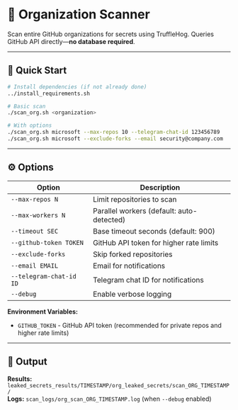 # 🏢 Organization Scanner

Scan entire GitHub organizations for secrets using TruffleHog. Queries GitHub API directly—**no database required**.

---

## 🚀 Quick Start

```bash
# Install dependencies (if not already done)
../install_requirements.sh

# Basic scan
./scan_org.sh <organization>

# With options
./scan_org.sh microsoft --max-repos 10 --telegram-chat-id 123456789
./scan_org.sh microsoft --exclude-forks --email security@company.com
```

---

## ⚙️ Options

| Option | Description |
|--------|-------------|
| `--max-repos N` | Limit repositories to scan |
| `--max-workers N` | Parallel workers (default: auto-detected) |
| `--timeout SEC` | Base timeout seconds (default: 900) |
| `--github-token TOKEN` | GitHub API token for higher rate limits |
| `--exclude-forks` | Skip forked repositories |
| `--email EMAIL` | Email for notifications |
| `--telegram-chat-id ID` | Telegram chat ID for notifications |
| `--debug` | Enable verbose logging |

**Environment Variables:**
- `GITHUB_TOKEN` - GitHub API token (recommended for private repos and higher rate limits)

---

## 📂 Output

**Results:** `leaked_secrets_results/TIMESTAMP/org_leaked_secrets/scan_ORG_TIMESTAMP/`  
**Logs:** `scan_logs/org_scan_ORG_TIMESTAMP.log` (when `--debug` enabled)